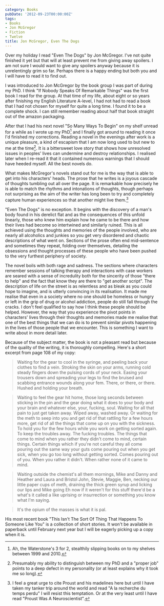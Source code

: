 ```yaml
---
category: Books
pubDate: '2012-09-23T00:00:00Z'
tags:
- Books
- Jon McGregor
- Fiction
- Twelve
title: Jon McGregor, Even The Dogs
---
```

Over my holiday I read "Even The Dogs" by Jon McGregor. I've not quite finished it yet but that will at least prevent me from giving away spoilers. I am not sure I would want to give any spoilers anyway because it is unrelentingly grim so far. Perhaps there is a happy  ending but both you and I will have to read it to find out.

I was introduced to Jon McGregor by the book group I was part of during my PhD. I think "If Nobody Speaks Of Remarkable Things" was the first book I read for the group. At that time of my life, about eight or so years after finishing my English Literature A-level, I had not had to read a book that I had not chosen for myself for quite a long time. I found it to be a complete shock. I can still remember reading about half that book straight out of the amazon packaging.

After that I had his next novel "So Many Ways To Begin" on my shelf unread for a while as I wrote up my PhD[^1] and I finally got around to reading it once I'd finished my corrections. Reading a novel in the evenings after work is a unique pleasure, a kind of escapism that I am now long used to but new to me at the time[^2]. It is a bittersweet love story that shows how unresolved issues in peoples' lives can undermine and destroy relationships. I realised later when I re-read it that it contained numerous warnings that I should have heeded myself. All the best novels do.

What makes McGregor's novels stand out for me is the way that is able to get into his characters' heads. The prose that he writes is a joyous cascade of thoughts tumbling out all over the page. It is remarkable how precisely he is able to match the rhythms and intonations of thoughts, though perhaps not surprising as the aim of the writer has long been to try and completely capture human experiences so that another might live them.[^3]

"Even The Dogs" is no exception. It begins with the discovery of a man's body found in his
derelict flat and as the consequences of this unfold linearly, those who knew him explain how he came to be there and how their lives had become so intertwined and similarly ruined. This is all achieved using the thoughts and memories of the people involved, who are nearly all alcoholics and junkies so you get very disordered and chaotic descriptions of what went on. Sections of the prose often end mid-sentence and sometimes they repeat, folding over themselves, detailing the obsessions and thought processes of these people who have been pushed to the very furthest periphery of society.

The novel boils with both rage and sadness. The sections where characters remember sessions of talking therapy and interactions with case workers are seared with a sense of  incredulity both for the sincerity of those "there to help" and the fact that know they are there to "get another script". The description of life on the street is as relentless and as bleak as you could hope to imagine, and is utterly convincing in its realisation. It made me realise that even in a society where no one should be homeless or hungry or left in the grip of drug or alcohol addiction, people do still fall through the cracks. I don't feel qualified to say how I think these people should be helped. However, the way that you experience the pivot points in characters' lives through their thoughts and memories made me realise that one of the best things that we can do is to prevent similar pivots happening in the lives of those people that we encounter. This is something I want to write about in more detail later.

Because of the subject matter, the book is not a pleasant read but because of the quality of the writing, it is thoroughly compelling. Here's a short excerpt from page 108 of my copy:

> Waiting for the gear to cool in the syringe, and peeling back your clothes to find a vein. Stroking the skin on your arms, running cold steady fingers down the pulsing cords of your neck. Easing your trousers down and spreading your legs to find the bruised and scabbing entrance wounds along your fem. There, or there, or there. Hushed and holding your breath.  

> Waiting to feel the gear hit home, those long seconds between sticking in the pin and the gear doing what it does to your body and your brain and whatever else, your, fucking, soul. Waiting for all that pain to just get taken away. Wiped away, washed away. Or waiting for the meth to seep into you and get rid of that rattling for a few hours more, get rid of all the things that come up on you with the sickness. To hold you for the few hours while you work on getting sorted again. To keep the troubles away. The fucking troubles. The things that come to mind when you rather they didn't come to mind, certain things. Certain things which if you're not careful they all come pouring out the same way your guts come pouring out when you get sick, when you go too long without getting sorted. Comes pouring out of you. When you rather it didn't. When rather none of it came to mind.  
  
> Waiting outside the chemist's all them mornings, Mike and Danny and Heather and Laura and Bristol John, Stevie, Maggie, Ben, necking our little paper cups of meth, draining the thick green syrup and licking our lips and Mike going Eh now if it weren't for this stuff there'd be a what's it called a like uprising or insurrection or something you know what I'm saying.  
  
> It's the opium of the masses is what it is pal.

His most recent book "This Isn't The Sort Of Thing That Happens To Someone Like You" is a collection of short stories. It won't be available in paperback until February next year but I will be eagerly picking up a copy when it is.

[^1]: Ah, the Waterstone's 3 for 2, stealthily slipping books on to my shelves between 1999 and 2010.
[^2]: Presumably my ability to distinguish between my PhD and a "proper job" points to a deep defect in my personality (or at least explains why it took me so long).
[^3]: I feel a great urge to cite Proust and his madelines here but until I have taken my tanker trip around the world and read "A la recherche du temps perdu" I will resist this temptation. Or at the very least until I have read "Proust Was A Neuroscientist".